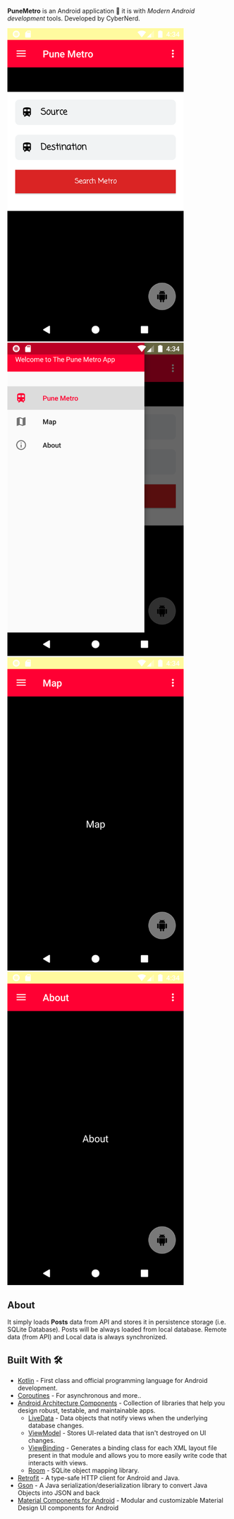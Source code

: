 **PuneMetro** is an Android application 📱 it is with *Modern Android development* tools. Developed by CyberNerd. 

<div align="left">
    <img src="extra/Screenshot_1587164648.png" width="400px"</img> 
    <img src="extra/Screenshot_1587164652.png" width="400px"</img> 
</div>
<div align="left">
    <img src="extra/Screenshot_1587164654.png" width="400px"</img> 
    <img src="extra/Screenshot_1587164658.png" width="400px"</img>
                                             
</div>


## About
It simply loads **Posts** data from API and stores it in persistence storage (i.e. SQLite Database). Posts will be always loaded from local database. Remote data (from API) and Local data is always synchronized.

## Built With 🛠
- [Kotlin](https://kotlinlang.org/) - First class and official programming language for Android development.
- [Coroutines](https://kotlinlang.org/docs/reference/coroutines-overview.html) - For asynchronous and more..
- [Android Architecture Components](https://developer.android.com/topic/libraries/architecture) - Collection of libraries that help you design robust, testable, and maintainable apps.
  - [LiveData](https://developer.android.com/topic/libraries/architecture/livedata) - Data objects that notify views when the underlying database changes.
  - [ViewModel](https://developer.android.com/topic/libraries/architecture/viewmodel) - Stores UI-related data that isn't destroyed on UI changes. 
  - [ViewBinding](https://developer.android.com/topic/libraries/view-binding) - Generates a binding class for each XML layout file present in that module and allows you to more easily write code that interacts with views.
  - [Room](https://developer.android.com/topic/libraries/architecture/room) - SQLite object mapping library.
- [Retrofit](https://square.github.io/retrofit/) - A type-safe HTTP client for Android and Java.
- [Gson](https://github.com/google/gson) - A Java serialization/deserialization library to convert Java Objects into JSON and back
- [Material Components for Android](https://github.com/material-components/material-components-android) - Modular and customizable Material Design UI components for Android

